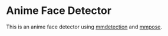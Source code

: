 # Anime Face Detector

This is an anime face detector using
[mmdetection](https://github.com/open-mmlab/mmdetection)
and [mmpose](https://github.com/open-mmlab/mmpose).
